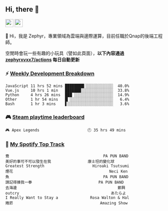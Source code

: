 <!--
**zephyrxvxx7/zephyrxvxx7** is a ✨ _special_ ✨ repository because its `README.md` (this file) appears on your GitHub profile.

Here are some ideas to get you started:

- 🔭 I’m currently working on ...
- 🌱 I’m currently learning ...
- 👯 I’m looking to collaborate on ...
- 🤔 I’m looking for help with ...
- 💬 Ask me about ...
- 📫 How to reach me: ...
- 😄 Pronouns: ...
- ⚡ Fun fact: ...
-->

## Hi, there 👋

<a href="https://www.instagram.com/zephyrxvxx7/"><img src="https://img.shields.io/badge/instagram-3f729b?&style=for-the-badge&logo=instagram&logoColor=white" height=25></a>
<a href="https://zephyrxvxx7.me/"><img src="https://img.shields.io/badge/blog-gray?&style=for-the-badge&logo=hexo&logoColor=white" height=25></a>

👋 Hi，我是 Zephyr，專業領域為雲端與邊際運算，目前任職於Qnap的後端工程師。

空閒時會玩一些有趣的小玩具（譬如此頁面），**以下內容通過 [zephyrxvxx7/actions](https://github.com/zephyrxvxx7/zephyrxvxx7/actions) 每日自動更新**

### ⚡ [Weekly Development Breakdown](https://gist.github.com/zephyrxvxx7/ee1787313f0772b51494d051b5edde7f)

<!-- code_time start -->

```text
JavaScript 11 hrs 52 mins ████████▍░░░░░░░░░░░░  40.0%
Vue.js     10 hrs 1 min   ███████░░░░░░░░░░░░░░  33.8%
Python     4 hrs 26 mins  ███▏░░░░░░░░░░░░░░░░░  14.9%
Other      1 hr 54 mins   █▎░░░░░░░░░░░░░░░░░░░   6.4%
Bash       1 hr 3 mins    ▋░░░░░░░░░░░░░░░░░░░░   3.6%
```

<!-- code_time end -->

### 🎮 [Steam playtime leaderboard](https://gist.github.com/zephyrxvxx7/f77b8978877f959b69d84723c43a4a64)

<!-- steam_time start -->

```text
🎮 Apex Legends                     🕘 35 hrs 49 mins
```

<!-- steam_time end -->

### 🎵 [My Spotify Top Track](https://gist.github.com/zephyrxvxx7/fe159fde5ec9ebea27e03dd63a71e78f)

<!-- spotify_track start -->

```text
鴦                                         PA PUN BAND
美好的事可不可以發生在我                康士坦的變化球
Greatest Strength                     Hiroaki Tsutsumi
煙花                                          Neci Ken
魚                                         PA PUN BAND
請記得揍我一拳                             PA PUN BAND
去海邊                                            鄭興
outcry                                        あたらよ
I Really Want to Stay a              Rosa Walton & Hal
捲菸                                      Amazing Show
```

<!-- spotify_track end -->
